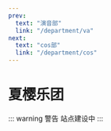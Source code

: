 ```yaml
---
prev:
  text: "演音部"
  link: "/department/va"
next:
  text: "cos部"
  link: "/department/cos"
---
```


# 夏樱乐团

::: warning 警告
站点建设中
:::